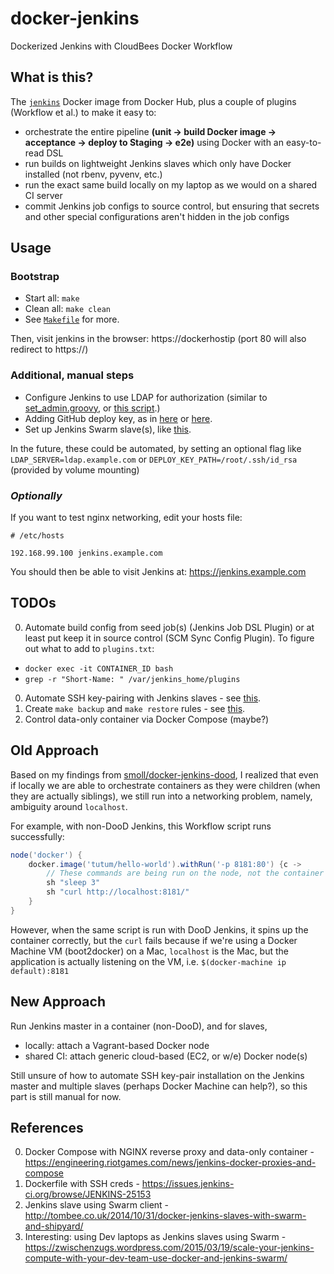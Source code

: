 # docker-jenkins
Dockerized Jenkins with CloudBees Docker Workflow

## What is this?
The [`jenkins`](https://github.com/jenkinsci/docker) Docker image from Docker Hub, plus a couple of plugins (Workflow et al.) to make it easy to:

* orchestrate the entire pipeline **(unit -> build Docker image -> acceptance -> deploy to Staging -> e2e)** using Docker with an easy-to-read DSL
* run builds on lightweight Jenkins slaves which only have Docker installed (not rbenv, pyvenv, etc.)
* run the exact same build locally on my laptop as we would on a shared CI server
* commit Jenkins job configs to source control, but ensuring that secrets and other special configurations aren't hidden in the job configs

## Usage
### Bootstrap
* Start all: `make`
* Clean all: `make clean`
* See [`Makefile`](./Makefile) for more.

Then, visit jenkins in the browser: https://dockerhostip (port 80 will also redirect to https://)

### Additional, manual steps
* Configure Jenkins to use LDAP for authorization (similar to [set_admin.groovy](master/set_admin.groovy), or [this script](https://github.com/blacklabelops/jenkins/blob/master/imagescripts/docker-entrypoint.sh).)
* Adding GitHub deploy key, as in [here](http://stackoverflow.com/a/33290122) or [here](https://cburgmer.wordpress.com/2013/01/02/tracking-configuration-changes-in-jenkins/).
* Set up Jenkins Swarm slave(s), like [this](https://github.com/carlossg/jenkins-swarm-slave-docker).

In the future, these could be automated, by setting an optional flag like `LDAP_SERVER=ldap.example.com` or `DEPLOY_KEY_PATH=/root/.ssh/id_rsa` (provided by volume mounting)

### *Optionally*

If you want to test nginx networking, edit your hosts file:
```
# /etc/hosts

192.168.99.100 jenkins.example.com
```

You should then be able to visit Jenkins at: https://jenkins.example.com

## TODOs
0. Automate build config from seed job(s) (Jenkins Job DSL Plugin) or at least put keep it in source control (SCM Sync Config Plugin). To figure out what to add to `plugins.txt`:
  * `docker exec -it CONTAINER_ID bash`
  * `grep -r "Short-Name: " /var/jenkins_home/plugins`
0. Automate SSH key-pairing with Jenkins slaves - see [this](http://stackoverflow.com/a/33290122).
0. Create `make backup` and `make restore` rules - see [this](http://aespinosa.github.io/blog/2014-03-05-import-jenkins-configuration-to-docker.html).
0. Control data-only container via Docker Compose (maybe?)

## Old Approach
Based on my findings from [smoll/docker-jenkins-dood](https://github.com/smoll/docker-jenkins-dood), I realized that even if locally we are able to orchestrate containers as they were children (when they are actually siblings), we still run into a networking problem, namely, ambiguity around `localhost`.

For example, with non-DooD Jenkins, this Workflow script runs successfully:

```groovy
node('docker') {
    docker.image('tutum/hello-world').withRun('-p 8181:80') {c ->
        // These commands are being run on the node, not the container
        sh "sleep 3"
        sh "curl http://localhost:8181/"
    }
}
```

However, when the same script is run with DooD Jenkins, it spins up the container correctly, but the `curl` fails because if we're using a Docker Machine VM (boot2docker) on a Mac, `localhost` is the Mac, but the application is actually listening on the VM, i.e. `$(docker-machine ip default):8181`

## New Approach
Run Jenkins master in a container (non-DooD), and for slaves,

* locally: attach a Vagrant-based Docker node
* shared CI: attach generic cloud-based (EC2, or w/e) Docker node(s)

Still unsure of how to automate SSH key-pair installation on the Jenkins master and multiple slaves (perhaps Docker Machine can help?), so this part is still manual for now.

## References
0. Docker Compose with NGINX reverse proxy and data-only container - https://engineering.riotgames.com/news/jenkins-docker-proxies-and-compose
0. Dockerfile with SSH creds - https://issues.jenkins-ci.org/browse/JENKINS-25153
0. Jenkins slave using Swarm client - http://tombee.co.uk/2014/10/31/docker-jenkins-slaves-with-swarm-and-shipyard/
0. Interesting: using Dev laptops as Jenkins slaves using Swarm - https://zwischenzugs.wordpress.com/2015/03/19/scale-your-jenkins-compute-with-your-dev-team-use-docker-and-jenkins-swarm/
